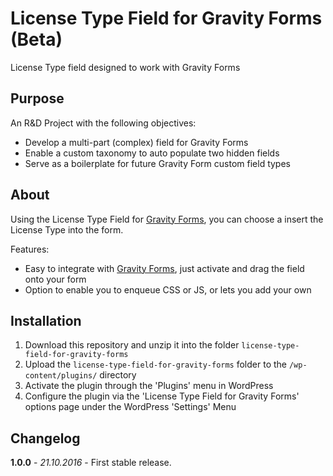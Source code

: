 # License Type Field for Gravity Forms (Beta)

License Type field designed to work with Gravity Forms

## Purpose

An R&D Project with the following objectives:

* Develop a multi-part (complex) field for Gravity Forms
* Enable a custom taxonomy to auto populate two hidden fields
* Serve as a boilerplate for future Gravity Form custom field types

## About

Using the License Type Field for [Gravity Forms](http://www.gravityforms.com/), you can choose a insert the License Type into the form.

Features:

* Easy to integrate with [Gravity Forms](http://www.gravityforms.com/), just activate and drag the field onto your form
* Option to enable you to enqueue CSS or JS, or lets you add your own

## Installation

1. Download this repository and unzip it into the folder `license-type-field-for-gravity-forms`
2. Upload the `license-type-field-for-gravity-forms` folder to the `/wp-content/plugins/` directory
3. Activate the plugin through the 'Plugins' menu in WordPress
4. Configure the plugin via the 'License Type Field for Gravity Forms' options page under the WordPress 'Settings' Menu

## Changelog

**1.0.0** - *21.10.2016* - First stable release.  
